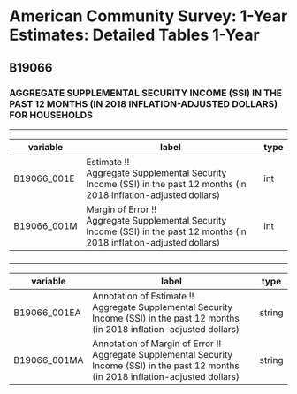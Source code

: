 # American Community Survey: 1-Year Estimates: Detailed Tables 1-Year

## B19066

### AGGREGATE SUPPLEMENTAL SECURITY INCOME (SSI) IN THE PAST 12 MONTHS (IN 2018 INFLATION-ADJUSTED DOLLARS) FOR HOUSEHOLDS

___

| variable | label | type |
| ----- | ----- | ----- |
| B19066_001E | Estimate !!<br>Aggregate Supplemental Security Income (SSI) in the past 12 months (in 2018 inflation-adjusted dollars) | int |
| B19066_001M | Margin of Error !!<br>Aggregate Supplemental Security Income (SSI) in the past 12 months (in 2018 inflation-adjusted dollars) | int |
### 

___

| variable | label | type |
| ----- | ----- | ----- |
| B19066_001EA | Annotation of Estimate !!<br>Aggregate Supplemental Security Income (SSI) in the past 12 months (in 2018 inflation-adjusted dollars) | string |
| B19066_001MA | Annotation of Margin of Error !!<br>Aggregate Supplemental Security Income (SSI) in the past 12 months (in 2018 inflation-adjusted dollars) | string |

